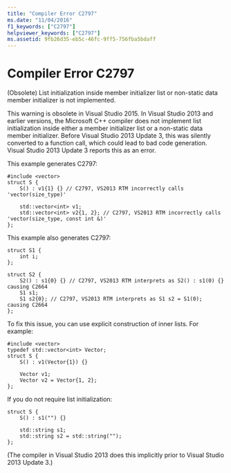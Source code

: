 ```yaml
---
title: "Compiler Error C2797"
ms.date: "11/04/2016"
f1_keywords: ["C2797"]
helpviewer_keywords: ["C2797"]
ms.assetid: 9fb26d35-eb5c-46fc-9ff5-756fba5bdaff
---
```

# Compiler Error C2797

(Obsolete) List initialization inside member initializer list or non-static data member initializer is not implemented.

This warning is obsolete in Visual Studio 2015. In Visual Studio 2013 and earlier versions, the Microsoft C++ compiler does not implement list initialization inside either a member initializer list or a non-static data member initializer. Before Visual Studio 2013 Update 3, this was silently converted to a function call, which could lead to bad code generation. Visual Studio 2013 Update 3 reports this as an error.

This example generates C2797:

```
#include <vector>
struct S {
    S() : v1{1} {} // C2797, VS2013 RTM incorrectly calls 'vector(size_type)'

    std::vector<int> v1;
    std::vector<int> v2{1, 2}; // C2797, VS2013 RTM incorrectly calls 'vector(size_type, const int &)'
};
```

This example also generates C2797:

```
struct S1 {
    int i;
};

struct S2 {
    S2() : s1{0} {} // C2797, VS2013 RTM interprets as S2() : s1(0) {} causing C2664
    S1 s1;
    S1 s2{0}; // C2797, VS2013 RTM interprets as S1 s2 = S1(0); causing C2664
};
```

To fix this issue, you can use explicit construction of inner lists. For example:

```
#include <vector>
typedef std::vector<int> Vector;
struct S {
    S() : v1(Vector{1}) {}

    Vector v1;
    Vector v2 = Vector{1, 2};
};
```

If you do not require list initialization:

```
struct S {
    S() : s1("") {}

    std::string s1;
    std::string s2 = std::string("");
};
```

(The compiler in Visual Studio 2013 does this implicitly prior to Visual Studio 2013 Update 3.)